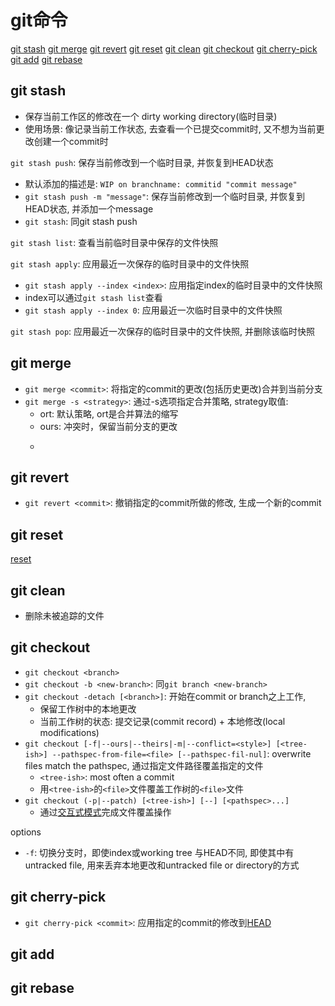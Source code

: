 # git命令

[git stash](#git-stash)
[git merge](#git-merge)
[git revert](#git-revert)
[git reset](#git-reset)
[git clean](#git-clean)
[git checkout](#git-checkout)
[git cherry-pick](#git-cherry-pick)
[git add](#git-add)
[git rebase](#git-rebase)

## git stash

- 保存当前工作区的修改在一个 dirty working directory(临时目录)
- 使用场景: 像记录当前工作状态, 去查看一个已提交commit时, 又不想为当前更改创建一个commit时

`git stash push`: 保存当前修改到一个临时目录, 并恢复到HEAD状态

- 默认添加的描述是: `WIP on branchname: commitid "commit message"`
- `git stash push -m "message"`: 保存当前修改到一个临时目录, 并恢复到HEAD状态, 并添加一个message
- `git stash`: 同git stash push

`git stash list`: 查看当前临时目录中保存的文件快照

`git stash apply`: 应用最近一次保存的临时目录中的文件快照

- `git stash apply --index <index>`: 应用指定index的临时目录中的文件快照
- index可以通过`git stash list`查看
- `git stash apply --index 0`: 应用最近一次临时目录中的文件快照

`git stash pop`: 应用最近一次保存的临时目录中的文件快照, 并删除该临时快照

## git merge

- `git merge <commit>`: 将指定的commit的更改(包括历史更改)合并到当前分支
- `git merge -s <strategy>`: 通过-s选项指定合并策略, strategy取值:
  - ort: 默认策略, ort是合并算法的缩写
  - ours: 冲突时，保留当前分支的更改
  - ~~~theirs: 冲突时，保留合并分支的更改~~~

## git revert

- `git revert <commit>`: 撤销指定的commit所做的修改, 生成一个新的commit

## git reset

[reset](Git_Command_reset.md)
## git clean

- 删除未被追踪的文件

## git checkout

- `git checkout <branch>`
- `git checkout -b <new-branch>`: 同`git branch <new-branch>`
- `git checkout -detach [<branch>]`: 开始在commit or branch之上工作,
  - 保留工作树中的本地更改
  - 当前工作树的状态: 提交记录(commit record) + 本地修改(local modifications)
- `git checkout [-f|--ours|--theirs|-m|--conflict=<style>] [<tree-ish>] --pathspec-from-file=<file> [--pathspec-fil-nul]`: overwrite files match the pathspec, 通过指定文件路径覆盖指定的文件
  - `<tree-ish>`: most often a commit
  - 用`<tree-ish>`的`<file>`文件覆盖工作树的`<file>`文件
- `git checkout (-p|--patch) [<tree-ish>] [--] [<pathspec>...]`
  - 通过[交互式模式](Git_Interactively_Mode.md)完成文件覆盖操作

options

- `-f`: 切换分支时，即使index或working tree 与HEAD不同, 即使其中有untracked file, 用来丢弃本地更改和untracked file or directory的方式

## git cherry-pick

- `git cherry-pick <commit>`: 应用指定的commit的修改到[HEAD](Git_Concept.md#HEAD)

## git add

## git rebase


